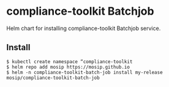 # compliance-toolkit Batchjob

Helm chart for installing compliance-toolkit Batchjob service.

## Install
```console
$ kubectl create namespace “compliance-toolkit
$ helm repo add mosip https://mosip.github.io
$ helm -n compliance-toolkit-batch-job install my-release mosip/compliance-toolkit-batch-job
```
